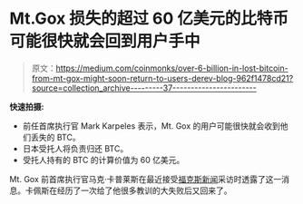 # Mt.Gox 损失的超过 60 亿美元的比特币可能很快就会回到用户手中

> 原文：<https://medium.com/coinmonks/over-6-billion-in-lost-bitcoin-from-mt-gox-might-soon-return-to-users-derev-blog-962f1478cd21?source=collection_archive---------37----------------------->

**快速拍摄:**

*   前任首席执行官 Mark Karpeles 表示，Mt. Gox 的用户可能很快就会收到他们丢失的 BTC。
*   日本受托人将负责归还 BTC。
*   受托人持有的 BTC 的计算价值为 60 亿美元。

Mt. Gox 前首席执行官马克·卡普莱斯在最近接受[福克斯新闻](https://forkast.news/mt-gox-may-bitcoin-mark-karpeles-ungoxed-nft/)采访时透露了这一消息。卡佩斯在经历了一次给了他很多教训的大失败后又回来了。